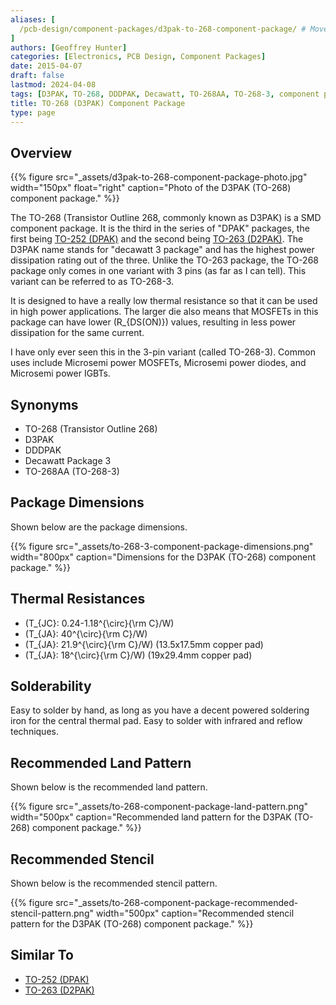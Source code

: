 ```yaml
---
aliases: [
  /pcb-design/component-packages/d3pak-to-268-component-package/ # Moved from this URL 2024-04-08
]
authors: [Geoffrey Hunter]
categories: [Electronics, PCB Design, Component Packages]
date: 2015-04-07
draft: false
lastmod: 2024-04-08
tags: [D3PAK, TO-268, DDDPAK, Decawatt, TO-268AA, TO-268-3, component packages]
title: TO-268 (D3PAK) Component Package
type: page
---
```


## Overview

{{% figure src="_assets/d3pak-to-268-component-package-photo.jpg" width="150px" float="right" caption="Photo of the D3PAK (TO-268) component package." %}}

The TO-268 (Transistor Outline 268, commonly known as D3PAK) is a SMD component package. It is the third in the series of "DPAK" packages, the first being [TO-252 (DPAK)](/pcb-design/component-packages/to-252-component-package/) and the second being [TO-263 (D2PAK)](/pcb-design/component-packages/to-263-component-package/). The D3PAK name stands for "decawatt 3 package" and has the highest power dissipation rating out of the three. Unlike the TO-263 package, the TO-268 package only comes in one variant with 3 pins (as far as I can tell). This variant can be referred to as TO-268-3.

It is designed to have a really low thermal resistance so that it can be used in high power applications. The larger die also means that MOSFETs in this package can have lower \(R_{DS(ON)}\) values, resulting in less power dissipation for the same current.

I have only ever seen this in the 3-pin variant (called TO-268-3). Common uses include Microsemi power MOSFETs, Microsemi power diodes, and Microsemi power IGBTs.

## Synonyms
  
* TO-268 (Transistor Outline 268)
* D3PAK
* DDDPAK
* Decawatt Package 3
* TO-268AA (TO-268-3)

## Package Dimensions

Shown below are the package dimensions.

{{% figure src="_assets/to-268-3-component-package-dimensions.png" width="800px" caption="Dimensions for the D3PAK (TO-268) component package." %}}

## Thermal Resistances

* \(T_{JC}: 0.24-1.18^{\circ}{\rm C}/W\)
* \(T_{JA}: 40^{\circ}{\rm C}/W\)
* \(T_{JA}: 21.9^{\circ}{\rm C}/W\) (13.5x17.5mm copper pad)
* \(T_{JA}: 18^{\circ}{\rm C}/W\) (19x29.4mm copper pad)

## Solderability

Easy to solder by hand, as long as you have a decent powered soldering iron for the central thermal pad. Easy to solder with infrared and reflow techniques.

## Recommended Land Pattern

Shown below is the recommended land pattern.

{{% figure src="_assets/to-268-component-package-land-pattern.png" width="500px" caption="Recommended land pattern for the D3PAK (TO-268) component package." %}}

## Recommended Stencil

Shown below is the recommended stencil pattern.

{{% figure src="_assets/to-268-component-package-recommended-stencil-pattern.png" width="500px" caption="Recommended stencil pattern for the D3PAK (TO-268) component package." %}}

## Similar To

* [TO-252 (DPAK)](/pcb-design/component-packages/to-252-component-package/)
* [TO-263 (D2PAK)](/pcb-design/component-packages/to-263-component-package/)

